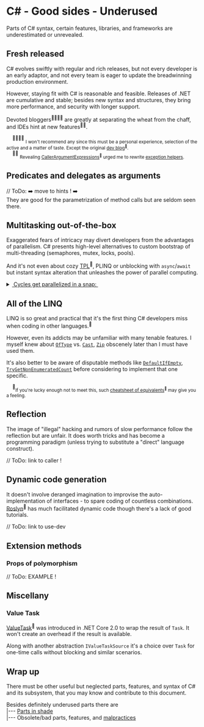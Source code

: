 # C# - Good sides - Underused

Parts of C# syntax, certain features, libraries, and frameworks are underestimated or unrevealed.

## Fresh released

C# evolves swiftly with regular and rich releases, but not every developer is an early adaptor, and not every team is eager to update the breadwinning production environment.

However, staying fit with C# is reasonable and feasible. Releases of .NET are cumulative and stable; besides new syntax and structures, they bring more performance, and security with longer support. 

Devoted bloggers<sup>👨‍👩‍👧‍👦</sup> are greatly at separating the wheat from the chaff, and IDEs hint at new features<sup>🙋‍♂️</sup>.

&nbsp;&nbsp;&nbsp;&nbsp;<sup>👨‍👩‍👧‍👦</sup> <sub>I won't recommend any since this must be a personal experience, selection of the active and a matter of taste. Except the original [dev blog](https://devblogs.microsoft.com/dotnet/)<sup>🔗</sup>.</sub>\
&nbsp;&nbsp;&nbsp;&nbsp;<sup>🙋‍♂️</sup> <sub>Revealing [CallerArgumentExpressions](https://learn.microsoft.com/en-us/dotnet/csharp/language-reference/proposals/csharp-10.0/caller-argument-expression)<sup>🔗</sup> urged me to rewrite [exception helpers](https://github.com/Kyriosity/use-dev/tree/main/src/TuttiFrutti/AbcExt/Errors).</sub>

## Predicates and delegates as arguments

// ToDo: ➡️ move to hints ! ➡️ \
They are good for the parametrization of method calls but are seldom seen there.

## Multitasking out-of-the-box

Exaggerated fears of intricacy may divert developers from the advantages of parallelism. C# presents high-level alternatives to custom bootstrap of multi-threading (semaphores, mutex, locks, pools). 

And it's not even about cozy [TPL](https://docs.microsoft.com/en-us/dotnet/standard/parallel-programming/task-parallel-library-tpl)<sup>🔗</sup>, PLINQ or unblocking with `async`/`await` but instant syntax alteration that unleashes the power of parallel computing.

<details>
   <summary><ins>&nbsp;Cycles get parallelized in a snap:&nbsp;</ins></summary>
   
```diff
   var nats = Enumerable.Range(1, 28_000_000).ToArray();
-  foreach (var item in nats) 
-    CalcHard(item);
+  Parallel.ForEach(nats, CalcHard); // must be faster on casual PC

static void CalcHard(int nat) {
   using var sha = SHA512.Create();
   _ = sha.ComputeHash(Encoding.UTF8.GetBytes(((int)Math.Sqrt(nat) / Math.Atan2(nat, nat)).ToString()));
 }

```

</details>

## All of the LINQ

LINQ is so great and practical that it's the first thing C# developers miss when coding in other languages.<sup>:large_blue_diamond:</sup>

However, even its addicts may be unfamiliar with many tenable features. I myself knew about 
[`OfType`](https://learn.microsoft.com/en-us/dotnet/api/system.linq.enumerable.oftype) vs. 
[`Cast`](https://learn.microsoft.com/en-us/dotnet/api/system.linq.enumerable.cast), 
[`Zip`](https://learn.microsoft.com/dotnet/api/system.linq.enumerable.zip) obscenely later than I must have used them.

It's also better to be aware of disputable methods like 
[`DefaultIfEmpty`](https://learn.microsoft.com/dotnet/api/system.linq.enumerable.defaultifempty), 
[`TryGetNonEnumeratedCount`](https://learn.microsoft.com/dotnet/api/system.linq.enumerable.trygetnonenumeratedcount) before considering to implement that one specific.

&nbsp;&nbsp;&nbsp;&nbsp;<sup>:large_blue_diamond:</sup><sub>If you're lucky enough not to meet this, such [cheatsheet of equivalents](https://www.garethrepton.com/TypeScript-equivalents-for-DotNet-Linq-functions/)<sup>🔗</sup> may give you a feeling.</sub>

## Reflection

The image of "illegal" hacking and rumors of slow performance follow the reflection but are unfair. It does worth tricks and has become a programming paradigm (unless trying to substitute a "direct" language construct). 

// ToDo: link to caller !

## Dynamic code generation

It doesn't involve deranged imagination to improvise the auto-implementation of interfaces - to spare coding of countless combinations. [Roslyn](https://github.com/dotnet/roslyn)<sup>🔗</sup> has  much facilitated dynamic code though there's a lack of good tutorials.

// ToDo: link to use-dev

## Extension methods

### Props of polymorphism

// ToDo: EXAMPLE !

## Miscellany

### Value Task

[ValueTask](learn.microsoft.com/dotnet/api/system.threading.tasks.valuetask-1)<sup>🔗</sup> was introduced in .NET Core 2.0 to wrap the result of `Task`. It won't create an overhead if the result is available.

Along with another abstraction `IValueTaskSource` it's a choice over `Task` for one-time calls without blocking and similar scenarios.

## Wrap up

There must be other useful but neglected parts, features, and syntax of C# and its subsystem, that you may know and contribute to this document.

Besides definitely underused parts there are\
|--- [Parts in shade](cs-shadow_parts.md)\
|--- Obsolete/bad parts, features, and [malpractices](../cs-malpractice.md) 
